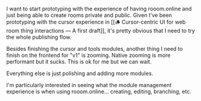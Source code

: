 
I want to start prototyping with the experience of having rooom.online and just being able to create rooms private and public. Given I've been prototyping with the cursor experience in [[🪵 Cursor-centric UI for web room thing interactions — A first draft]], it's pretty obvious that I need to try the whole publishing flow.

Besides finishing the cursor and tools modules, another thing I need to finish on the frontend for "v1" is zooming. Native zooming is more performant but it sucks. This is ok for me but we can wait.

Everything else is just polishing and adding more modules.

I'm particularly interested in seeing what the module management experience is when using rooom.online... creating, editing, branching, etc.